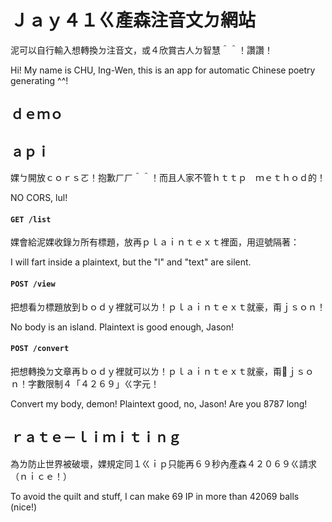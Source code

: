 # Ｊａｙ４１ㄍ產森注音文ㄉ網站
泥可以自行輸入想轉換ㄉ注音文，或４欣賞古人ㄉ智慧＾＾！讚讚！

Hi! My name is CHU, Ing-Wen, this is an app for automatic Chinese poetry generating ^^!

## ｄｅｍｏ

## ａｐｉ
婐ㄅ開放ｃｏｒｓㄛ！抱歉ㄏㄏ＾＾！而且人家不管ｈｔｔｐ　ｍｅｔｈｏｄ的！

NO CORS, lul!

#### `GET /list`
婐會給泥婐收錄ㄉ所有標題，放再ｐｌａｉｎｔｅｘｔ裡面，用逗號隔著：

I will fart inside a plaintext, but the "l" and "text" are silent.

#### `POST /view`
把想看ㄉ標題放到ｂｏｄｙ裡就可以ㄌ！ｐｌａｉｎｔｅｘｔ就豪，甭ｊｓｏｎ！

No body is an island. Plaintext is good enough, Jason!

#### `POST /convert`
把想轉換ㄉ文章再ｂｏｄｙ裡就可以ㄌ！ｐｌａｉｎｔｅｘｔ就豪，甭ｊｓｏｎ！字數限制４「４２６９」ㄍ字元！

Convert my body, demon! Plaintext good, no, Jason! Are you 8787 long!

## ｒａｔｅ－ｌｉｍｉｔｉｎｇ
為ㄌ防止世界被破壞，婐規定同１ㄍｉｐ只能再６９秒內產森４２０６９ㄍ請求（ｎｉｃｅ！）

To avoid the quilt and stuff, I can make 69 IP in more than 42069 balls (nice!)